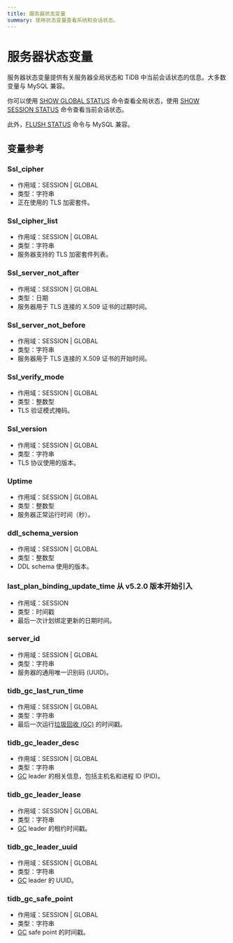 ```yaml
---
title: 服务器状态变量
summary: 使用状态变量查看系统和会话状态。
---
```


# 服务器状态变量

服务器状态变量提供有关服务器全局状态和 TiDB 中当前会话状态的信息。大多数变量与 MySQL 兼容。

你可以使用 [SHOW GLOBAL STATUS](/sql-statements/sql-statement-show-status.md) 命令查看全局状态，使用 [SHOW SESSION STATUS](/sql-statements/sql-statement-show-status.md) 命令查看当前会话状态。  

此外，[FLUSH STATUS](/sql-statements/sql-statement-flush-status.md) 命令与 MySQL 兼容。

## 变量参考

### Ssl_cipher

- 作用域：SESSION | GLOBAL
- 类型：字符串
- 正在使用的 TLS 加密套件。

### Ssl_cipher_list

- 作用域：SESSION | GLOBAL
- 类型：字符串
- 服务器支持的 TLS 加密套件列表。

### Ssl_server_not_after

- 作用域：SESSION | GLOBAL
- 类型：日期
- 服务器用于 TLS 连接的 X.509 证书的过期时间。

### Ssl_server_not_before

- 作用域：SESSION | GLOBAL
- 类型：字符串
- 服务器用于 TLS 连接的 X.509 证书的开始时间。

### Ssl_verify_mode

- 作用域：SESSION | GLOBAL
- 类型：整数型
- TLS 验证模式掩码。

### Ssl_version

- 作用域：SESSION | GLOBAL
- 类型：字符串
- TLS 协议使用的版本。

### Uptime

- 作用域：SESSION | GLOBAL
- 类型：整数型
- 服务器正常运行时间（秒）。

### ddl_schema_version

- 作用域：SESSION | GLOBAL
- 类型：整数型
- DDL schema 使用的版本。

### last_plan_binding_update_time <span class="version-mark">从 v5.2.0 版本开始引入</span>

- 作用域：SESSION
- 类型：时间戳
- 最后一次计划绑定更新的日期时间。

### server_id

- 作用域：SESSION | GLOBAL
- 类型：字符串
- 服务器的通用唯一识别码 (UUID)。

### tidb_gc_last_run_time

- 作用域：SESSION | GLOBAL
- 类型：字符串
- 最后一次运行[垃圾回收 (GC)](/garbage-collection-overview.md) 的时间戳。

### tidb_gc_leader_desc

- 作用域：SESSION | GLOBAL
- 类型：字符串
- [GC](/garbage-collection-overview.md) leader 的相关信息，包括主机名和进程 ID (PID)。

### tidb_gc_leader_lease

- 作用域：SESSION | GLOBAL
- 类型：字符串
- [GC](/garbage-collection-overview.md) leader 的租约时间戳。

### tidb_gc_leader_uuid

- 作用域：SESSION | GLOBAL
- 类型：字符串
- [GC](/garbage-collection-overview.md) leader 的 UUID。

### tidb_gc_safe_point

- 作用域：SESSION | GLOBAL
- 类型：字符串
- [GC](/garbage-collection-overview.md) safe point 的时间戳。
